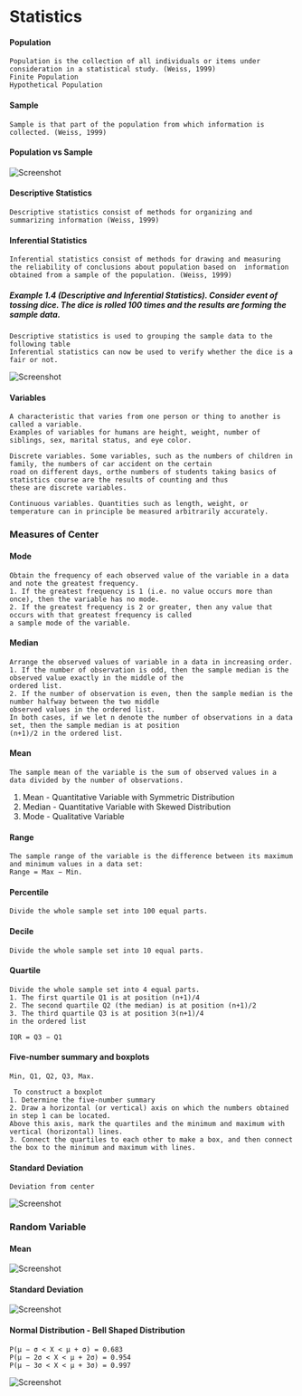 # Statistics

#### Population
    Population is the collection of all individuals or items under consideration in a statistical study. (Weiss, 1999)
    Finite Population
    Hypothetical Population

#### Sample 
    Sample is that part of the population from which information is collected. (Weiss, 1999)

#### Population vs Sample
![Screenshot](img/population-vs-sample.png)

#### Descriptive Statistics
    Descriptive statistics consist of methods for organizing and summarizing information (Weiss, 1999)

#### Inferential Statistics 
    Inferential statistics consist of methods for drawing and measuring the reliability of conclusions about population based on  information obtained from a sample of the population. (Weiss, 1999)

##### Example 1.4 (Descriptive and Inferential Statistics). Consider event of tossing dice. The dice is rolled 100 times and the results are forming the sample data.

    Descriptive statistics is used to grouping the sample data to the following table
    Inferential statistics can now be used to verify whether the dice is a fair or not.
![Screenshot](img/descriptive-inferential-statistics-example.png)

#### Variables
    A characteristic that varies from one person or thing to another is called a variable.
    Examples of variables for humans are height, weight, number of siblings, sex, marital status, and eye color.
    
    Discrete variables. Some variables, such as the numbers of children in family, the numbers of car accident on the certain 
    road on different days, orthe numbers of students taking basics of statistics course are the results of counting and thus 
    these are discrete variables.

    Continuous variables. Quantities such as length, weight, or temperature can in principle be measured arbitrarily accurately.

### Measures of Center

#### Mode
    Obtain the frequency of each observed value of the variable in a data and note the greatest frequency.
    1. If the greatest frequency is 1 (i.e. no value occurs more than once), then the variable has no mode.
    2. If the greatest frequency is 2 or greater, then any value that occurs with that greatest frequency is called 
    a sample mode of the variable.

#### Median 
    Arrange the observed values of variable in a data in increasing order.
    1. If the number of observation is odd, then the sample median is the observed value exactly in the middle of the 
    ordered list.
    2. If the number of observation is even, then the sample median is the number halfway between the two middle 
    observed values in the ordered list.
    In both cases, if we let n denote the number of observations in a data set, then the sample median is at position 
    (n+1)/2 in the ordered list.

#### Mean
    The sample mean of the variable is the sum of observed values in a data divided by the number of observations.

1. Mean - Quantitative Variable with Symmetric Distribution
2. Median - Quantitative Variable with Skewed Distribution
3. Mode - Qualitative Variable

#### Range
    The sample range of the variable is the difference between its maximum and minimum values in a data set:
    Range = Max − Min.

#### Percentile
    Divide the whole sample set into 100 equal parts.

#### Decile
    Divide the whole sample set into 10 equal parts.

#### Quartile
    Divide the whole sample set into 4 equal parts.
    1. The first quartile Q1 is at position (n+1)/4
    2. The second quartile Q2 (the median) is at position (n+1)/2
    3. The third quartile Q3 is at position 3(n+1)/4
    in the ordered list

    IQR = Q3 − Q1

#### Five-number summary and boxplots
    Min, Q1, Q2, Q3, Max.

     To construct a boxplot
    1. Determine the five-number summary
    2. Draw a horizontal (or vertical) axis on which the numbers obtained in step 1 can be located. 
    Above this axis, mark the quartiles and the minimum and maximum with vertical (horizontal) lines.
    3. Connect the quartiles to each other to make a box, and then connect the box to the minimum and maximum with lines.

#### Standard Deviation
    Deviation from center
![Screenshot](img/standard-deviation.png)

### Random Variable

#### Mean
![Screenshot](img/mean-randon-variable.png)

#### Standard Deviation
![Screenshot](img/standard-deviation-random-variable.png)

#### Normal Distribution - Bell Shaped Distribution
    P(µ − σ < X < µ + σ) = 0.683
    P(µ − 2σ < X < µ + 2σ) = 0.954
    P(µ − 3σ < X < µ + 3σ) = 0.997 

![Screenshot](img/normal-distribution.png)







    


